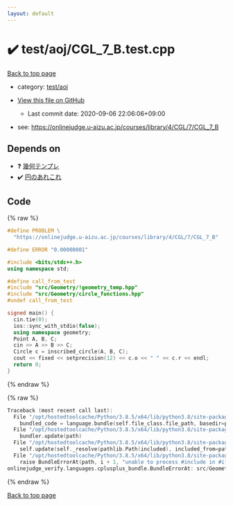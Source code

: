 ```yaml
---
layout: default
---
```


<!-- mathjax config similar to math.stackexchange -->
<script type="text/javascript" async
  src="https://cdnjs.cloudflare.com/ajax/libs/mathjax/2.7.5/MathJax.js?config=TeX-MML-AM_CHTML">
</script>
<script type="text/x-mathjax-config">
  MathJax.Hub.Config({
    TeX: { equationNumbers: { autoNumber: "AMS" }},
    tex2jax: {
      inlineMath: [ ['$','$'] ],
      processEscapes: true
    },
    "HTML-CSS": { matchFontHeight: false },
    displayAlign: "left",
    displayIndent: "2em"
  });
</script>

<script type="text/javascript" src="https://cdnjs.cloudflare.com/ajax/libs/jquery/3.4.1/jquery.min.js"></script>
<script src="https://cdn.jsdelivr.net/npm/jquery-balloon-js@1.1.2/jquery.balloon.min.js" integrity="sha256-ZEYs9VrgAeNuPvs15E39OsyOJaIkXEEt10fzxJ20+2I=" crossorigin="anonymous"></script>
<script type="text/javascript" src="../../../assets/js/copy-button.js"></script>
<link rel="stylesheet" href="../../../assets/css/copy-button.css" />


# :heavy_check_mark: test/aoj/CGL_7_B.test.cpp

<a href="../../../index.html">Back to top page</a>

* category: <a href="../../../index.html#0d0c91c0cca30af9c1c9faef0cf04aa9">test/aoj</a>
* <a href="{{ site.github.repository_url }}/blob/master/test/aoj/CGL_7_B.test.cpp">View this file on GitHub</a>
    - Last commit date: 2020-09-06 22:06:06+09:00


* see: <a href="https://onlinejudge.u-aizu.ac.jp/courses/library/4/CGL/7/CGL_7_B">https://onlinejudge.u-aizu.ac.jp/courses/library/4/CGL/7/CGL_7_B</a>


## Depends on

* :question: <a href="../../../library/src/Geometry/!geometry_temp.hpp.html">幾何テンプレ</a>
* :heavy_check_mark: <a href="../../../library/src/Geometry/circle_functions.hpp.html">円のあれこれ</a>


## Code

<a id="unbundled"></a>
{% raw %}
```cpp
#define PROBLEM \
  "https://onlinejudge.u-aizu.ac.jp/courses/library/4/CGL/7/CGL_7_B"

#define ERROR "0.00000001"

#include <bits/stdc++.h>
using namespace std;

#define call_from_test
#include "src/Geometry/!geometry_temp.hpp"
#include "src/Geometry/circle_functions.hpp"
#undef call_from_test

signed main() {
  cin.tie(0);
  ios::sync_with_stdio(false);
  using namespace geometry;
  Point A, B, C;
  cin >> A >> B >> C;
  Circle c = inscribed_circle(A, B, C);
  cout << fixed << setprecision(12) << c.o << " " << c.r << endl;
  return 0;
}
```
{% endraw %}

<a id="bundled"></a>
{% raw %}
```cpp
Traceback (most recent call last):
  File "/opt/hostedtoolcache/Python/3.8.5/x64/lib/python3.8/site-packages/onlinejudge_verify/docs.py", line 349, in write_contents
    bundled_code = language.bundle(self.file_class.file_path, basedir=pathlib.Path.cwd())
  File "/opt/hostedtoolcache/Python/3.8.5/x64/lib/python3.8/site-packages/onlinejudge_verify/languages/cplusplus.py", line 185, in bundle
    bundler.update(path)
  File "/opt/hostedtoolcache/Python/3.8.5/x64/lib/python3.8/site-packages/onlinejudge_verify/languages/cplusplus_bundle.py", line 399, in update
    self.update(self._resolve(pathlib.Path(included), included_from=path))
  File "/opt/hostedtoolcache/Python/3.8.5/x64/lib/python3.8/site-packages/onlinejudge_verify/languages/cplusplus_bundle.py", line 398, in update
    raise BundleErrorAt(path, i + 1, "unable to process #include in #if / #ifdef / #ifndef other than include guards")
onlinejudge_verify.languages.cplusplus_bundle.BundleErrorAt: src/Geometry/circle_functions.hpp: line 11: unable to process #include in #if / #ifdef / #ifndef other than include guards

```
{% endraw %}

<a href="../../../index.html">Back to top page</a>

